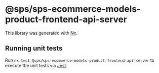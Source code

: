 # @sps/sps-ecommerce-models-product-frontend-api-server

This library was generated with [Nx](https://nx.dev).

## Running unit tests

Run `nx test @sps/sps-ecommerce-models-product-frontend-api-server` to execute the unit tests via [Jest](https://jestjs.io).
